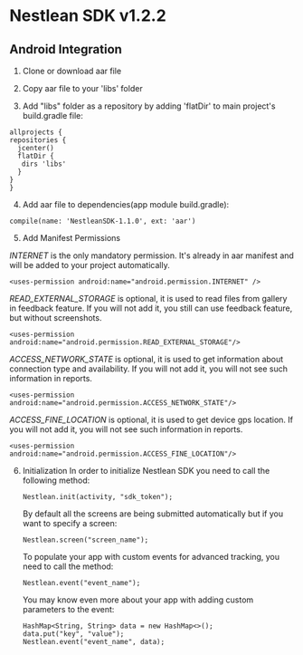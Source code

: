 # Nestlean SDK v1.2.2  

## Android Integration

1. Clone or download aar file

2. Copy aar file to your 'libs' folder

3. Add "libs" folder as a repository by adding 'flatDir' to main project's build.gradle file:

  ```
  allprojects {
  repositories {
    jcenter()
    flatDir {
     dirs 'libs'
    }
  }
  }
  ```
  
4. Add aar file to dependencies(app module build.gradle):

  `compile(name: 'NestleanSDK-1.1.0', ext: 'aar')`
  
5. Add Manifest Permissions

  *INTERNET* is the only mandatory permission. It's already in aar manifest and will be added to your project automatically.
  
  `<uses-permission android:name="android.permission.INTERNET" />`
  
  *READ_EXTERNAL_STORAGE* is optional, it is used to read files from gallery in feedback feature. If you will not add it, you still can use feedback feature, but without screenshots.
  
  `<uses-permission android:name="android.permission.READ_EXTERNAL_STORAGE"/>`
  
  *ACCESS_NETWORK_STATE* is optional, it is used to get information about connection type and availability. If you will not add it, you will not see such information in reports.
  
  `<uses-permission android:name="android.permission.ACCESS_NETWORK_STATE"/>`
  
  *ACCESS_FINE_LOCATION* is optional, it is used to get device gps location. If you will not add it, you will not see such information in reports.
  
  `<uses-permission android:name="android.permission.ACCESS_FINE_LOCATION"/>`

6. Initialization
   In order to initialize Nestlean SDK you need to call the following method:
   
   `Nestlean.init(activity, "sdk_token");`
   
   By default all the screens are being submitted automatically but if you want to specify a screen:
   
   `Nestlean.screen("screen_name");`
   
   To populate your app with custom events for advanced tracking, you need to call the method:
   
   `Nestlean.event("event_name");`

   You may know even more about your app with adding custom parameters to the event:
   
   ```
   HashMap<String, String> data = new HashMap<>();
   data.put("key", "value");
   Nestlean.event("event_name", data);
   ```
